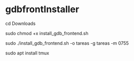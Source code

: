 # gdbfrontInstaller
cd Downloads

sudo chmod +x install_gdb_frontend.sh

sudo ./install_gdb_frontend.sh -o tareas -g tareas -m 0755

sudo apt install tmux
